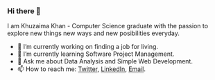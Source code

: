 ### Hi there 👋
I am Khuzaima Khan - Computer Science graduate with the passion to explore new things new ways and new posibilities everyday.
<!--
**KhuzaimaKhan/KhuzaimaKhan** is a ✨ _special_ ✨ repository because its `README.md` (this file) appears on your GitHub profile.


Here are some ideas to get you started:
-->
- 🔭 I’m currently working on finding a job for living.
- 🌱 I’m currently learning Software Project Management.
- 💬 Ask me about Data Analysis and Simple Web Development.
- 📫 How to reach me: [Twitter](https://twitter.com/KhuzaimaKhan26), [LinkedIn](https://www.linkedin.com/in/khuzaimakhan/), [Email](mailto:khuzaimakhan20@gmail.com).
<!-- - 🤔 I’m looking for help with ...
- 👯 I’m looking to collaborate on ...
- 😄 Pronouns: ...
- ⚡ Fun fact: ...
-->
